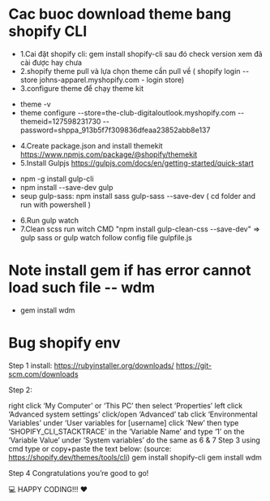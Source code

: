 # Cac buoc download theme bang shopify CLI
- 1.Cai đặt shopify cli: gem install shopify-cli sau đó check version xem đã cài được hay chưa
- 2.shopify theme pull và lựa chọn theme cần pull về ( shopify login --store johns-apparel.myshopify.com - login store)
- 3.configure theme để chạy theme kit
+ theme -v
+ theme configure --store=the-club-digitaloutlook.myshopify.com --themeid=127598231730 --password=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
- 4.Create package.json and install themekit https://www.npmjs.com/package/@shopify/themekit
- 5.Install Gulpjs https://gulpjs.com/docs/en/getting-started/quick-start
+ npm -g install gulp-cli
+ npm install --save-dev gulp
+ seup gulp-sass: npm install sass gulp-sass --save-dev ( cd folder and run with powershell )
- 6.Run gulp watch
- 7.Clean scss run witch CMD "npm install gulp-clean-css --save-dev" => gulp sass or gulp watch follow config file gulpfile.js
# Note install gem if has error cannot load such file -- wdm
- gem install wdm
# Bug shopify env
Step 1 install:
https://rubyinstaller.org/downloads/
https://git-scm.com/downloads

Step 2:

right click ‘My Computer’ or ‘This PC’ then select ‘Properties’
left click ‘Advanced system settings’
click/open ‘Advanced’ tab
click ‘Environmental Variables’
under ‘User variables for [username] click ‘New’
then type ‘SHOPIFY_CLI_STACKTRACE’ in the ‘Variable Name’
and type ‘1’ on the ‘Variable Value’
under ‘System variables’ do the same as 6 & 7
Step 3 using cmd type or copy+paste the text below: (source: https://shopify.dev/themes/tools/cli)
gem install shopify-cli
gem install wdm

Step 4
Congratulations you’re good to go!

💻 HAPPY CODING!!! ❤️
